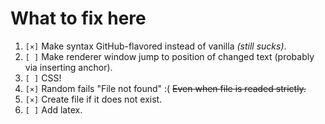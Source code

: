 # What to fix here
1. `[×]` Make syntax GitHub-flavored instead of vanilla _(still sucks)_.
1. `[ ]` Make renderer window jump to position of changed text (probably via inserting anchor).
1. `[ ]` CSS!
1. `[×]` Random fails "File not found" :( ~~Even when file is readed strictly.~~
1. `[×]` Create file if it does not exist.
1. `[ ]` Add latex.
